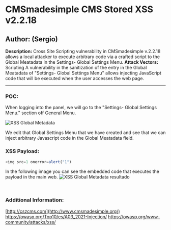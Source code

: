 # CMSmadesimple CMS Stored XSS v2.2.18

## Author: (Sergio)

**Description:** Cross Site Scripting vulnerability in CMSmadesimple v.2.2.18 allows a local attacker to execute arbitrary code via a crafted script to the Global Meatadata in the Settings- Global Settings Menu.
**Attack Vectors:** Scripting A vulnerability in the sanitization of the entry in the Global Meatadata of "Settings- Global Settings Menu" allows injecting JavaScript code that will be executed when the user accesses the web page.

---

### POC:


When logging into the panel, we will go to the "Settings- Global Settings Menu." section off General Menu.

![XSS Global Metadata](https://github.com/sromanhu/CMSmadesimple-Stored-XSS---Global-Settings/assets/87250597/243e7d1f-2bca-4acc-994a-63f926403700)



We edit that Global Settings Menu that we have created and see that we can inject arbitrary Javascript code in the Global Meatadata field.


### XSS Payload:

```js
<img src=1 onerror=alert("1")
```


In the following image you can see the embedded code that executes the payload in the main web.
![XSS Global Metadata resultado](https://github.com/sromanhu/CMSmadesimple-Stored-XSS---Global-Settings/assets/87250597/ca7fd137-6975-4826-b1be-8dce3970ebee)



</br>

### Additional Information:
[http://cszcms.com](http://www.cmsmadesimple.org/)
https://owasp.org/Top10/es/A03_2021-Injection/
https://owasp.org/www-community/attacks/xss/
